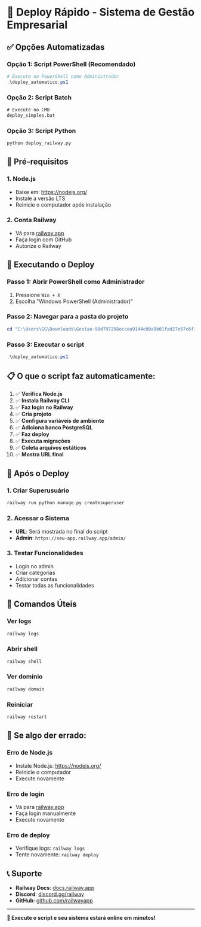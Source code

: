 # 🚀 Deploy Rápido - Sistema de Gestão Empresarial

## ✅ Opções Automatizadas

### **Opção 1: Script PowerShell (Recomendado)**
```powershell
# Execute no PowerShell como Administrador
.\deploy_automatico.ps1
```

### **Opção 2: Script Batch**
```cmd
# Execute no CMD
deploy_simples.bat
```

### **Opção 3: Script Python**
```bash
python deploy_railway.py
```

## 🎯 Pré-requisitos

### 1. **Node.js**
- Baixe em: https://nodejs.org/
- Instale a versão LTS
- Reinicie o computador após instalação

### 2. **Conta Railway**
- Vá para [railway.app](https://railway.app)
- Faça login com GitHub
- Autorize o Railway

## 🚀 Executando o Deploy

### **Passo 1: Abrir PowerShell como Administrador**
1. Pressione `Win + X`
2. Escolha "Windows PowerShell (Administrador)"

### **Passo 2: Navegar para a pasta do projeto**
```powershell
cd "C:\Users\GG\Downloads\Gestao-90d797258eccea9144c00a9b01fad27e57c6f111\Gestao-90d797258eccea9144c00a9b01fad27e57c6f111"
```

### **Passo 3: Executar o script**
```powershell
.\deploy_automatico.ps1
```

## 📋 O que o script faz automaticamente:

1. ✅ **Verifica Node.js**
2. ✅ **Instala Railway CLI**
3. ✅ **Faz login no Railway**
4. ✅ **Cria projeto**
5. ✅ **Configura variáveis de ambiente**
6. ✅ **Adiciona banco PostgreSQL**
7. ✅ **Faz deploy**
8. ✅ **Executa migrações**
9. ✅ **Coleta arquivos estáticos**
10. ✅ **Mostra URL final**

## 🎉 Após o Deploy

### **1. Criar Superusuário**
```bash
railway run python manage.py createsuperuser
```

### **2. Acessar o Sistema**
- **URL**: Será mostrada no final do script
- **Admin**: `https://seu-app.railway.app/admin/`

### **3. Testar Funcionalidades**
- Login no admin
- Criar categorias
- Adicionar contas
- Testar todas as funcionalidades

## 🔧 Comandos Úteis

### **Ver logs**
```bash
railway logs
```

### **Abrir shell**
```bash
railway shell
```

### **Ver domínio**
```bash
railway domain
```

### **Reiniciar**
```bash
railway restart
```

## 🚨 Se algo der errado:

### **Erro de Node.js**
- Instale Node.js: https://nodejs.org/
- Reinicie o computador
- Execute novamente

### **Erro de login**
- Vá para [railway.app](https://railway.app)
- Faça login manualmente
- Execute novamente

### **Erro de deploy**
- Verifique logs: `railway logs`
- Tente novamente: `railway deploy`

## 📞 Suporte

- **Railway Docs**: [docs.railway.app](https://docs.railway.app)
- **Discord**: [discord.gg/railway](https://discord.gg/railway)
- **GitHub**: [github.com/railwayapp](https://github.com/railwayapp)

---

**🎯 Execute o script e seu sistema estará online em minutos!** 